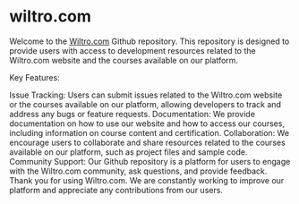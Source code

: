 # wiltro.com

Welcome to the <a href="https://wiltro.com">Wiltro.com</a> Github repository. This repository is designed to provide users with access to development resources related to the Wiltro.com website and the courses available on our platform.

Key Features:

Issue Tracking: Users can submit issues related to the Wiltro.com website or the courses available on our platform, allowing developers to track and address any bugs or feature requests.
Documentation: We provide documentation on how to use our website and how to access our courses, including information on course content and certification.
Collaboration: We encourage users to collaborate and share resources related to the courses available on our platform, such as project files and sample code.
Community Support: Our Github repository is a platform for users to engage with the Wiltro.com community, ask questions, and provide feedback.
Thank you for using Wiltro.com. We are constantly working to improve our platform and appreciate any contributions from our users.
